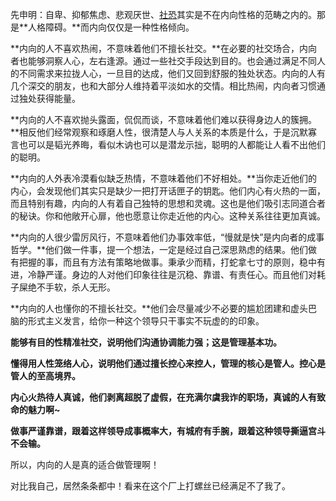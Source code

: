 先申明：自卑、抑郁焦虑、悲观厌世、[社恐](https://www.zhihu.com/search?q=社恐&search_source=Entity&hybrid_search_source=Entity&hybrid_search_extra={"sourceType"%3A"answer"%2C"sourceId"%3A2474253955})其实是不在内向性格的范畴之内的。那是**人格障碍。**而内向仅仅是一种性格倾向。

**内向的人不喜欢热闹，不意味着他们不擅长社交。**在必要的社交场合，内向者也能够洞察人心，左右逢源。通过一些社交手段达到目的。也会通过满足不同人的不同需求来拉拢人心，一旦目的达成，他们又回到舒服的独处状态。内向的人有几个深交的朋友，也和大部分人维持着平淡如水的交情。相比热闹，内向者习惯通过独处获得能量。

**内向的人不喜欢抛头露面，侃侃而谈，不意味着他们难以获得身边人的簇拥。**相反他们经常观察和琢磨人性，很清楚人与人关系的本质是什么，于是沉默寡言也可以是韬光养晦，看似木讷也可以是潜龙示拙，聪明的人都能让人看不出他们的聪明。

**内向的人外表冷漠看似缺乏热情，不意味着他们不好相处。**当你走近他们的内心，会发现他们其实只是缺少一把打开话匣子的钥匙。他们内心有火热的一面，而且特别有趣，内向的人有着自己独特的思想和灵魂。这也是他们吸引志同道合者的秘诀。你和他敞开心扉，他也愿意让你走近他的内心。这种关系往往更加真诚。

**内向的人很少雷厉风行，不意味着他们办事效率低，“慢就是快”是内向者的成事哲学。**他们做一件事，提一个想法，一定是经过自己深思熟虑的结果。他们做有把握的事，而且有方法有策略地做事。秉承少而精，打蛇拿七寸的原则，稳中有进，冷静严谨。身边的人对他们印象往往是沉稳、靠谱、有责任心。而且他们对耗子屎绝不手软，杀人无形。

**内向的人也懂你的不擅长社交。**他们会尽量减少不必要的尴尬团建和虚头巴脑的形式主义发言，给你一种这个领导只干事实不玩虚的的印象。

**能够有目的性精准社交，说明他们沟通协调能力强；这是管理基本功。**

**懂得用人性笼络人心，说明他们通过擅长控心来控人，管理的核心是管人。控心是管人的至高境界。**

**内心火热待人真诚，他们剥离超脱了虚假，在充满尔虞我诈的职场，真诚的人有致命的魅力啊~**

**做事严谨靠谱，跟着这样领导成事概率大，有城府有手腕，跟着这种领导撕逼宫斗不会输。**

所以，内向的人是真的适合做管理啊！

对比我自己，居然条条都中！看来在这个厂上打螺丝已经满足不了我了。